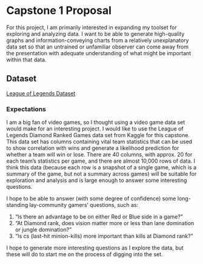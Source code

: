 # Capstone 1 Proposal

For this project, I am primarily interested in expanding my toolset for exploring and analyzing data. I want to be able to generate high-quality graphs and information-conveying charts from a relatively unexplanatory data set so that an untrained or unfamiliar observer can come away from the presentation with adequate understanding of what might be important within that data.

## Dataset

[League of Legends Dataset](https://www.kaggle.com/bobbyscience/league-of-legends-diamond-ranked-games-10-min)

### Expectations

I am a big fan of video games, so I thought using a video game data set would make for an interesting project. I would like to use the League of Legends Diamond Ranked Games data set from Kaggle for this capstone. This data set has columns containing vital team statistics that can be used to show correlation with wins and generate a likelihood prediction for whether a team will win or lose. There are 40 columns, with approx. 20 for each team’s statistics per game, and there are almost 10,000 rows of data. I think this data (because each row is a snapshot of a single game, which is a summary of the game, but not a summary across games) will be suitable for exploration and analysis and is large enough to answer some interesting questions. 

I hope to be able to answer (with some degree of confidence) some long-standing lay-community gamers’ questions, such as:

1. “Is there an advantage to be on either Red or Blue side in a game?” 
2. “At Diamond rank, does vision matter more or less than lane domination or jungle domination?” 
3. “Is cs (last-hit minion-kills) more important than kills at Diamond rank?”

I hope to generate more interesting questions as I explore the data, but these will do to start me on the process of digging into the set.
